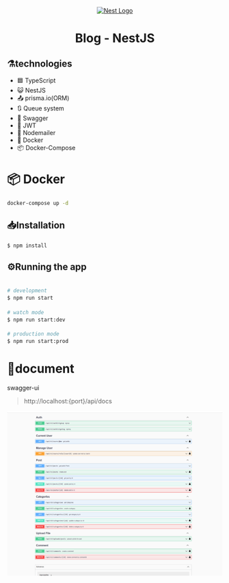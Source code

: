 <p align="center">
  <a href="http://nestjs.com/" target="blank"><img src="https://nestjs.com/img/logo_text.svg" width="320" alt="Nest Logo" /></a>
</p>

[circleci-image]: https://img.shields.io/circleci/build/github/nestjs/nest/master?token=abc123def456
[circleci-url]: https://circleci.com/gh/nestjs/nest

  <h1 align="center"> 
      Blog - NestJS
  </h1>   
  <!--[![Backers on Open Collective](https://opencollective.com/nest/backers/badge.svg)](https://opencollective.com/nest#backer)
  [![Sponsors on Open Collective](https://opencollective.com/nest/sponsors/badge.svg)](https://opencollective.com/nest#sponsor)-->


## ⚗️technologies
<ul>
    <li> 🟦 TypeScript </li>
    <li> 😺 NestJS </li>
    <li> 📤 prisma.io(ORM) </li>
    <li> 🔃 Queue system </li>
    <li> 📒 Swagger </li>
    <li> 👤 JWT </li>
    <li> 📧 Nodemailer </li>
    <li> 🐬 Docker </li>
    <li> 📦 Docker-Compose </li>
</ul>


# 📦 Docker
```bash
docker-compose up -d
```

## 📥Installation

```bash
$ npm install
```

## ⚙️Running the app

```bash

# development
$ npm run start

# watch mode
$ npm run start:dev

# production mode
$ npm run start:prod
```
# 📝document
swagger-ui
> http://localhost:{port}/api/docs
> 
![Swagger](/github/swagger.png)
